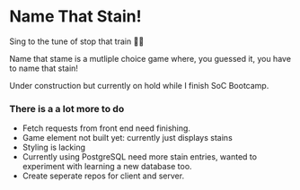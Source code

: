 # Name That Stain!

Sing to the tune of stop that train :musical_note::steam_locomotive:

Name that stame is a mutliple choice game where, you guessed it, you have to name that stain!

Under construction but currently on hold while I finish SoC Bootcamp. 

### There is a a lot more to do
- Fetch requests from front end need finishing.
- Game element not built yet: currently just displays stains
- Styling is lacking
- Currently using PostgreSQL need more stain entries, wanted to experiment with learning a new database too.
- Create seperate repos for client and server.
